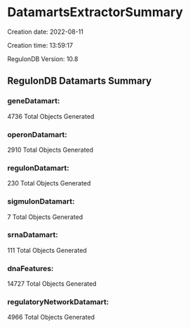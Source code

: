 # DatamartsExtractorSummary 
Creation date: 2022-08-11
 
Creation time: 13:59:17
 
RegulonDB Version: 10.8 

## RegulonDB Datamarts Summary 

 ### geneDatamart: 
 4736 Total Objects Generated
 ### operonDatamart: 
 2910 Total Objects Generated
 ### regulonDatamart: 
 230 Total Objects Generated
 ### sigmulonDatamart: 
 7 Total Objects Generated
 ### srnaDatamart: 
 111 Total Objects Generated
 ### dnaFeatures: 
 14727 Total Objects Generated
 ### regulatoryNetworkDatamart: 
 4966 Total Objects Generated